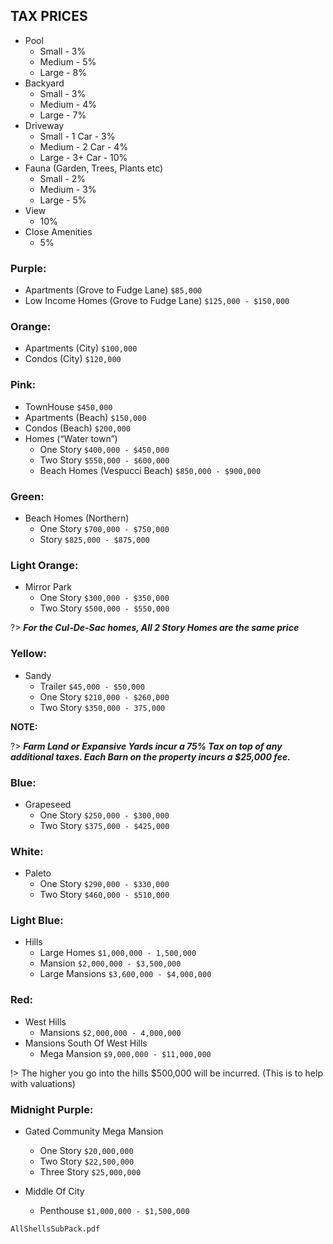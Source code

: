 ## TAX PRICES
- Pool
    - Small - 3%
    - Medium - 5%
    - Large - 8%
- Backyard
    - Small - 3%
    - Medium - 4%
    - Large - 7%
- Driveway
    - Small - 1 Car - 3%
    - Medium - 2 Car - 4%
    - Large - 3+ Car - 10%
- Fauna (Garden, Trees, Plants etc)
    - Small - 2%
    - Medium - 3%
    - Large - 5%
- View
    - 10%
- Close Amenities
    - 5%


### Purple:

- Apartments (Grove to Fudge Lane) `$85,000`
- Low Income Homes (Grove to Fudge Lane) `$125,000 - $150,000`

### Orange:

- Apartments (City) `$100,000`
- Condos (City) `$120,000`

### Pink:

- TownHouse `$450,000`
- Apartments (Beach) `$150,000`
- Condos (Beach) `$200,000`
- Homes (“Water town”)
    - One Story `$400,000 - $450,000`
    - Two Story `$550,000 - $600,000`
    - Beach Homes (Vespucci Beach) `$850,000 - $900,000`


### Green:

- Beach Homes (Northern)
    - One Story `$700,000 - $750,000`
    - Story `$825,000 - $875,000`

### Light Orange:

- Mirror Park
    - One Story `$300,000 - $350,000`
    - Two Story `$500,000 - $550,000`


?> ***For the Cul-De-Sac homes, All 2 Story Homes are the same price***

### Yellow:

- Sandy
    - Trailer `$45,000 - $50,000`
    - One Story `$210,000 - $260,000`
    - Two Story `$350,000 - 375,000`

**NOTE:**

?> ***Farm Land or Expansive Yards incur a 75% Tax on top of any additional taxes. Each Barn on the property incurs a $25,000 fee.***


### Blue:

- Grapeseed
    - One Story `$250,000 - $300,000`
    - Two Story `$375,000 - $425,000`

### White:
- Paleto
    - One Story `$290,000 - $330,000`
    - Two Story `$460,000 - $510,000`

### Light Blue:

- Hills
    - Large Homes `$1,000,000 - 1,500,000`
    - Mansion `$2,000,000 - $3,500,000`
    - Large Mansions `$3,600,000 - $4,000,000`

### Red:

- West Hills
    - Mansions `$2,000,000 - 4,000,000`
- Mansions South Of West Hills
    - Mega Mansion `$9,000,000 - $11,000,000`


!> The higher you go into the hills $500,000 will be incurred. (This is to help with valuations)

### Midnight Purple:

- Gated Community Mega Mansion
    - One Story `$20,000,000`
    - Two Story `$22,500,000`
    - Three Story `$25,000,000`

- Middle Of City
    - Penthouse `$1,000,000 - $1,500,000`

```pdf
AllShellsSubPack.pdf
```